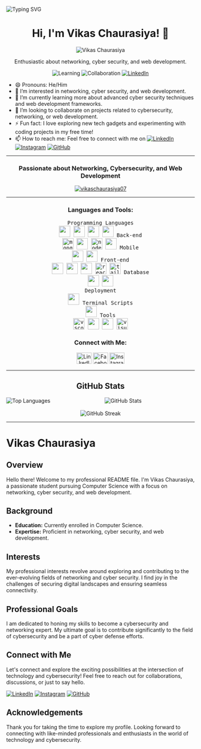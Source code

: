![Typing SVG](https://readme-typing-svg.herokuapp.com?font=Lobster&color=000000&size=30&lines=Hi%2C+I'm+Vikas+Chaurasiya%21+%F0%9F%91%8B%3BEndless+quest+for+growth+unfolds.)

<h1 align="center">Hi, I'm Vikas Chaurasiya! 👋</h1>

 <p align="center">
  <img src="https://avatars.githubusercontent.com/u/146510362?s=96&v=4" alt="Vikas Chaurasiya">
</p>

<p align="center">Enthusiastic about networking, cyber security, and web development.</p>
<p align="center">
  <img src="https://img.shields.io/badge/Learning-Advanced%20Cybersecurity%20|%20Web%20Frameworks-informational?style=flat-square&logo=learning&logoColor=white&color=blueviolet" alt="Learning">
  <img src="https://img.shields.io/badge/Collaboration-Open%20to%20Cybersecurity,%20Networking,%20and%20Web%20Dev%20Projects-success?style=flat-square&color=brightgreen" alt="Collaboration">
  <a href="https://www.linkedin.com/in/vikas-chaurasiya-vikas" target="_blank"><img src="https://img.shields.io/badge/LinkedIn-Connect%20with%20Me-informational?style=flat-square&logo=linkedin&logoColor=white&color=0077B5" alt="LinkedIn"></a>
</p>

- 😄 Pronouns: He/Him
- 👀 I’m interested in networking, cyber security, and web development.
- 🌱 I’m currently learning more about advanced cyber security techniques and web development frameworks.
- 💞️ I’m looking to collaborate on projects related to cybersecurity, networking, or web development.
- ⚡ Fun fact: I love exploring new tech gadgets and experimenting with coding projects in my free time!
- 📫 How to reach me: Feel free to connect with me on [![LinkedIn](https://img.shields.io/badge/LinkedIn-0077B5?style=for-the-badge&logo=linkedin&logoColor=white)](https://www.linkedin.com/in/vikas-chaurasiya-vikas) [![Instagram](https://img.shields.io/badge/Instagram-E4405F?style=for-the-badge&logo=instagram&logoColor=white)](https://instagram.com/mr.__vikas07) [![GitHub](https://img.shields.io/badge/GitHub-181717?style=for-the-badge&logo=github&logoColor=white)](https://github.com/VikasChaurasiya07)



---

<h3 align="center">Passionate about Networking, Cybersecurity, and Web Development</h3>
<p align="center">
  <a href="https://github.com/VikasChaurasiya07">
    <img src="https://github-profile-trophy.vercel.app/?username=vikaschaurasiya07" alt="vikaschaurasiya07" />
  </a>
</p>

---

<h3 align="center">Languages and Tools:</h3>
<p align="center">
  <kbd>
    <kbd>Programming Languages</kbd>
    <br> 
    <img width="30px" src="https://upload.wikimedia.org/wikipedia/commons/c/c3/Python-logo-notext.svg" />
    <img width="30px" src="https://cdn.jsdelivr.net/gh/devicons/devicon/icons/cplusplus/cplusplus-plain.svg" /> 
    <img width="30px" src="https://cdn.jsdelivr.net/gh/devicons/devicon/icons/c/c-plain.svg" />
    <img width="30px" src="https://cdn.jsdelivr.net/gh/devicons/devicon/icons/java/java-plain.svg" />
  </kbd>
  <kbd>
    <kbd>Back-end</kbd>
    <br>
      <img src="https://cdn.jsdelivr.net/gh/devicons/devicon/icons/mongodb/mongodb-plain.svg" alt="mongodb" width="30" height="30" />
      <img width="30px" src="https://cdn.jsdelivr.net/gh/devicons/devicon/icons/mysql/mysql-plain-wordmark.svg" />
      <img src="https://cdn.jsdelivr.net/gh/devicons/devicon/icons/nodejs/nodejs-original-wordmark.svg" alt="nodejs" width="30" height="30" />
      <img width="30px" src="https://cdn.jsdelivr.net/gh/devicons/devicon/icons/oracle/oracle-original.svg" />
  </kbd>
  <kbd>
    <kbd>Mobile</kbd>
    <br>
    <img width="30px" src="https://cdn.jsdelivr.net/gh/devicons/devicon/icons/android/android-original-wordmark.svg" />
    <img width="30px" src="https://developer.android.com/studio/images/studio-icon-preview.svg" />
  </kbd>
  <kbd>
    <kbd>Front-end</kbd>
    <br>
    <img width="30px" src="https://cdn.jsdelivr.net/gh/devicons/devicon/icons/html5/html5-original.svg" />
    <img width="30px" src="https://cdn.jsdelivr.net/gh/devicons/devicon/icons/css3/css3-plain.svg" />
    <img width="30px" src="https://cdn.jsdelivr.net/gh/devicons/devicon/icons/javascript/javascript-original.svg" />
    <img src="https://cdn.jsdelivr.net/gh/devicons/devicon/icons/react/react-original-wordmark.svg" alt="react" width="30" height="30" />
    <img src="https://www.vectorlogo.zone/logos/tailwindcss/tailwindcss-icon.svg" alt="tailwind" width="30" height="30" />
  </kbd>
  <kbd>
    <kbd>Database</kbd>
    <br>
    <img width="30px" src="https://cdn.jsdelivr.net/gh/devicons/devicon/icons/mongodb/mongodb-plain.svg" />
    <img width="30px" src="https://cdn.jsdelivr.net/gh/devicons/devicon/icons/mysql/mysql-plain-wordmark.svg" />
  </kbd>
  <br>
  <kbd>
    <kbd>Deployment</kbd>
    <br>
    <img width="30px" src="https://cdn.jsdelivr.net/gh/devicons/devicon/icons/github/github-original.svg" />
  </kbd>
  <kbd>
    <kbd>Terminal Scripts</kbd>
    <br>
    <img width="30px" src="https://cdn.jsdelivr.net/gh/devicons/devicon/icons/bash/bash-original.svg" />
  </kbd>
  <kbd>
    <kbd>Tools</kbd>
    <br>
    <img src="https://cdn.jsdelivr.net/gh/devicons/devicon/icons/vscode/vscode-original.svg" alt="vscode" width="30" height="30" />
    <img width="30px" src="https://www.r-project.org/logo/Rlogo.png" /> 
    <img width="30px" src="https://upload.wikimedia.org/wikipedia/commons/thumb/9/98/Apache_NetBeans_Logo.svg/1200px-Apache_NetBeans_Logo.svg.png" />
    <img src="https://cdn.jsdelivr.net/gh/devicons/devicon/icons/visualstudio/visualstudio-plain.svg" alt="visualstudio" width="30" height="30" />
  </kbd>
</p>

<h3 align="center">Connect with Me:</h3>
<p align="center">
  <a href="https://linkedin.com/in/vikas-chaurasiya-vikas" target="_blank"><img src="https://img.icons8.com/fluent/48/000000/linkedin.png" alt="LinkedIn" height="30" width="40" /></a>
  <a href="https://facebook.com/vikaschaurasiya" target="_blank"><img src="https://img.icons8.com/fluent/48/000000/facebook-new.png" alt="Facebook" height="30" width="40" /></a>
  <a href="https://instagram.com/mr.__vikas07" target="_blank"><img src="https://img.icons8.com/fluent/48/000000/instagram-new.png" alt="Instagram" height="30" width="40" /></a>
</p>

---

<h2 align="center">GitHub Stats</h2>
<div align="center">
  <img align="left" src="https://github-readme-stats.vercel.app/api/top-langs?username=vikaschaurasiya07&show_icons=true&locale=en&layout=compact" alt="Top Languages" />
  <img align="center" src="https://github-readme-stats.vercel.app/api?username=vikaschaurasiya07&show_icons=true&locale=en" alt="GitHub Stats" />
</div>
<br>
<div align="center">
  <img src="https://github-readme-streak-stats.herokuapp.com/?user=vikaschaurasiya07&" alt="GitHub Streak" />
</div>

---


# Vikas Chaurasiya 

## Overview

Hello there! Welcome to my professional README file. I'm Vikas Chaurasiya, a passionate student pursuing Computer Science with a focus on networking, cyber security, and web development.

## Background

- **Education:** Currently enrolled in Computer Science.
- **Expertise:** Proficient in networking, cyber security, and web development.

## Interests

My professional interests revolve around exploring and contributing to the ever-evolving fields of networking and cyber security. I find joy in the challenges of securing digital landscapes and ensuring seamless connectivity.

## Professional Goals

I am dedicated to honing my skills to become a cybersecurity and networking expert. My ultimate goal is to contribute significantly to the field of cybersecurity and be a part of cyber defense efforts.

## Connect with Me

Let's connect and explore the exciting possibilities at the intersection of technology and cybersecurity! Feel free to reach out for collaborations, discussions, or just to say hello.

[![LinkedIn](https://img.shields.io/badge/LinkedIn-0077B5?style=for-the-badge&logo=linkedin&logoColor=white)](https://www.linkedin.com/in/vikas-chaurasiya-vikas)
[![Instagram](https://img.shields.io/badge/Instagram-E4405F?style=for-the-badge&logo=instagram&logoColor=white)](https://instagram.com/mr.__vikas07)
[![GitHub](https://img.shields.io/badge/GitHub-181717?style=for-the-badge&logo=github&logoColor=white)](https://github.com/VikasChaurasiya07)

## Acknowledgements

Thank you for taking the time to explore my profile. Looking forward to connecting with like-minded professionals and enthusiasts in the world of technology and cybersecurity.


<!---
VikasChaurasiya07/VikasChaurasiya07 is a ✨ special ✨ repository because its `README.md` (this file) appears on your GitHub profile.
You can click the Preview link to take a look at your changes.
--->
